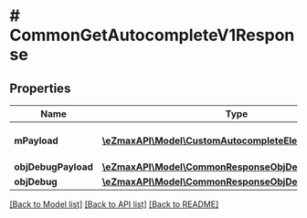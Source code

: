 # # CommonGetAutocompleteV1Response

## Properties

Name | Type | Description | Notes
------------ | ------------- | ------------- | -------------
**mPayload** | [**\eZmaxAPI\Model\CustomAutocompleteElementResponse[]**](CustomAutocompleteElementResponse.md) | Generic Autocomplete Response |
**objDebugPayload** | [**\eZmaxAPI\Model\CommonResponseObjDebugPayload**](CommonResponseObjDebugPayload.md) |  | [optional]
**objDebug** | [**\eZmaxAPI\Model\CommonResponseObjDebug**](CommonResponseObjDebug.md) |  | [optional]

[[Back to Model list]](../../README.md#models) [[Back to API list]](../../README.md#endpoints) [[Back to README]](../../README.md)
